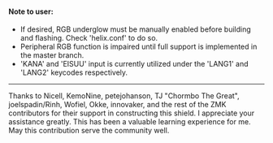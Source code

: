 #### Note to user:

- If desired, RGB underglow must be manually enabled before building and flashing. Check 'helix.conf' to do so.
- Peripheral RGB function is impaired until full support is implemented in the master branch.
- 'KANA' and 'EISUU' input is currently utilized under the 'LANG1' and 'LANG2' keycodes respectively.

---

Thanks to Nicell, KemoNine, petejohanson, TJ "Chormbo The Great", joelspadin/Rinh, Wofiel, Okke, innovaker,
and the rest of the ZMK contributors for their support in constructing this shield. I appreciate your assistance greatly.
This has been a valuable learning experience for me. May this contribution serve the community well.
